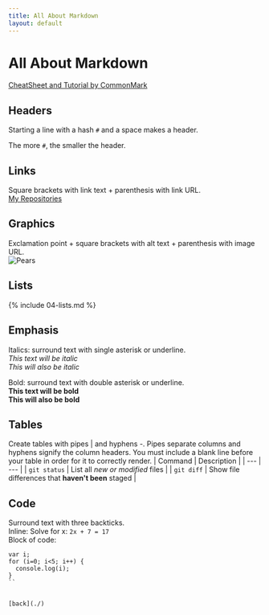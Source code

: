 ```yaml
---
title: All About Markdown
layout: default
---
```


# All About Markdown

[CheatSheet and Tutorial by CommonMark](https://commonmark.org/help/)

## Headers
Starting a line with a hash ```#``` and a space makes a header.

The more ```#```, the smaller the header.

## Links
Square brackets with link text + parenthesis with link URL. \
[My Repositories](https://github.com/cathysnider/)

## Graphics
Exclamation point + square brackets with alt text + parenthesis with image URL. \
![Pears](https://spot.colorado.edu/~sniderc/images/digitalart/pears.jpg)

## Lists
{% include 04-lists.md %}

## Emphasis
Italics: surround text with single asterisk or underline. \
*This text will be italic* \
_This will also be italic_

Bold: surround text with double asterisk or underline. \
**This text will be bold** \
__This will also be bold__

## Tables
Create tables with pipes | and hyphens -. Pipes separate columns and hyphens signify the column headers.  You must include a blank line before your table in order for it to correctly render.
 | Command | Description |
 | --- | --- |
 | `git status` | List all *new or modified* files |
 | `git diff` | Show file differences that **haven't been** staged |

## Code
Surround text with three backticks. \
Inline: Solve for x: ```2x + 7 = 17``` \
Block of code:
```
var i;
for (i=0; i<5; i++) {
  console.log(i);
}
``


[back](./)
